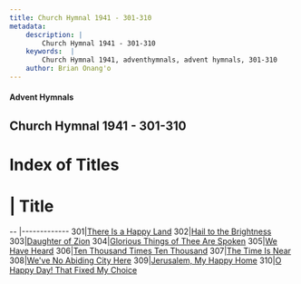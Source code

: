 ```yaml
---
title: Church Hymnal 1941 - 301-310
metadata:
    description: |
        Church Hymnal 1941 - 301-310
    keywords:  |
        Church Hymnal 1941, adventhymnals, advent hymnals, 301-310
    author: Brian Onang'o
---
```


#### Advent Hymnals
## Church Hymnal 1941 - 301-310

# Index of Titles
# | Title                        
-- |-------------
301|[There Is a Happy Land](/church-hymnal/CH/301-400/301-310/There-Is-a-Happy-Land)
302|[Hail to the Brightness](/church-hymnal/CH/301-400/301-310/Hail-to-the-Brightness)
303|[Daughter of Zion](/church-hymnal/CH/301-400/301-310/Daughter-of-Zion)
304|[Glorious Things of Thee Are Spoken](/church-hymnal/CH/301-400/301-310/Glorious-Things-of-Thee-Are-Spoken)
305|[We Have Heard](/church-hymnal/CH/301-400/301-310/We-Have-Heard)
306|[Ten Thousand Times Ten Thousand](/church-hymnal/CH/301-400/301-310/Ten-Thousand-Times-Ten-Thousand)
307|[The Time Is Near](/church-hymnal/CH/301-400/301-310/The-Time-Is-Near)
308|[We've No Abiding City Here](/church-hymnal/CH/301-400/301-310/We've-No-Abiding-City-Here)
309|[Jerusalem, My Happy Home](/church-hymnal/CH/301-400/301-310/Jerusalem,-My-Happy-Home)
310|[O Happy Day! That Fixed My Choice](/church-hymnal/CH/301-400/301-310/O-Happy-Day!-That-Fixed-My-Choice)